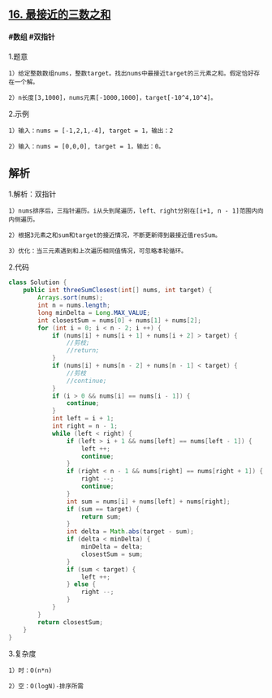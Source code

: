 ## [16. 最接近的三数之和](https://leetcode.cn/problems/3sum-closest/)
#### #数组 #双指针
1.题意

    1）给定整数数组nums，整数target。找出nums中最接近target的三元素之和。假定恰好存在一个解。

    2）n长度[3,1000]，nums元素[-1000,1000]，target[-10^4,10^4]。

2.示例

    1）输入：nums = [-1,2,1,-4], target = 1，输出：2

    2）输入：nums = [0,0,0], target = 1，输出：0。
## 解析
1.解析：双指针

    1）nums排序后，三指针遍历。i从头到尾遍历，left、right分别在[i+1, n - 1]范围内向内侧遍历。

    2）根据3元素之和sum和target的接近情况，不断更新得到最接近值resSum。

    3）优化：当三元素遇到和上次遍历相同值情况，可忽略本轮循环。

2.代码
```java
class Solution {
    public int threeSumClosest(int[] nums, int target) {
        Arrays.sort(nums);
        int n = nums.length;
        long minDelta = Long.MAX_VALUE;
        int closestSum = nums[0] + nums[1] + nums[2];
        for (int i = 0; i < n - 2; i ++) {
            if (nums[i] + nums[i + 1] + nums[i + 2] > target) {
                //剪枝;
                //return;
            }
            if (nums[i] + nums[n - 2] + nums[n - 1] < target) {
                //剪枝
                //continue;
            }
            if (i > 0 && nums[i] == nums[i - 1]) {
                continue;
            }
            int left = i + 1;
            int right = n - 1;
            while (left < right) {
                if (left > i + 1 && nums[left] == nums[left - 1]) {
                    left ++;
                    continue;
                } 
                if (right < n - 1 && nums[right] == nums[right + 1]) {
                    right --;
                    continue;
                }
                int sum = nums[i] + nums[left] + nums[right];
                if (sum == target) {
                    return sum;
                }
                int delta = Math.abs(target - sum);
                if (delta < minDelta) {
                    minDelta = delta;
                    closestSum = sum;
                }
                if (sum < target) {
                    left ++;
                } else {
                    right --;
                }
            }
        }
        return closestSum;
    }
}
```

3.复杂度

    1）时：O(n*n)

    2）空：O(logN)-排序所需

